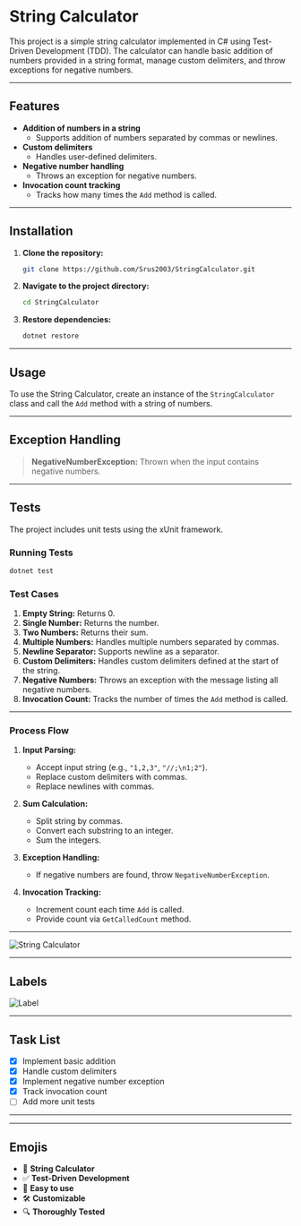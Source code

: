 # String Calculator

This project is a simple string calculator implemented in C# using Test-Driven Development (TDD). The calculator can handle basic addition of numbers provided in a string format, manage custom delimiters, and throw exceptions for negative numbers.

---

## Features

- **Addition of numbers in a string**
  - Supports addition of numbers separated by commas or newlines.
- **Custom delimiters**
  - Handles user-defined delimiters.
- **Negative number handling**
  - Throws an exception for negative numbers.
- **Invocation count tracking**
  - Tracks how many times the `Add` method is called.

---

## Installation

1. **Clone the repository:**
   ```bash
   git clone https://github.com/Srus2003/StringCalculator.git
   ```
2. **Navigate to the project directory:**
   ```bash
   cd StringCalculator
   ```
3. **Restore dependencies:**
   ```bash
   dotnet restore
   ```

---

## Usage

To use the String Calculator, create an instance of the `StringCalculator` class and call the `Add` method with a string of numbers.

---

## Exception Handling

> **NegativeNumberException:** Thrown when the input contains negative numbers.

---

## Tests

The project includes unit tests using the xUnit framework.

### Running Tests

```bash
dotnet test
```

### Test Cases

1. **Empty String:** Returns 0.
2. **Single Number:** Returns the number.
3. **Two Numbers:** Returns their sum.
4. **Multiple Numbers:** Handles multiple numbers separated by commas.
5. **Newline Separator:** Supports newline as a separator.
6. **Custom Delimiters:** Handles custom delimiters defined at the start of the string.
7. **Negative Numbers:** Throws an exception with the message listing all negative numbers.
8. **Invocation Count:** Tracks the number of times the `Add` method is called.

---



### Process Flow

1. **Input Parsing:**
   - Accept input string (e.g., `"1,2,3"`, `"//;\n1;2"`).
   - Replace custom delimiters with commas.
   - Replace newlines with commas.

2. **Sum Calculation:**
   - Split string by commas.
   - Convert each substring to an integer.
   - Sum the integers.

3. **Exception Handling:**
   - If negative numbers are found, throw `NegativeNumberException`.

4. **Invocation Tracking:**
   - Increment count each time `Add` is called.
   - Provide count via `GetCalledCount` method.

---


![String Calculator](https://via.placeholder.com/728x90.png)

---

## Labels

![Label](https://img.shields.io/badge/Status-Active-green)

---

## Task List

- [x] Implement basic addition
- [x] Handle custom delimiters
- [x] Implement negative number exception
- [x] Track invocation count
- [ ] Add more unit tests

---



---

## Emojis

- 🧮 **String Calculator**
- ✅ **Test-Driven Development**
- 🚀 **Easy to use**
- 🛠️ **Customizable**
- 🔍 **Thoroughly Tested**
